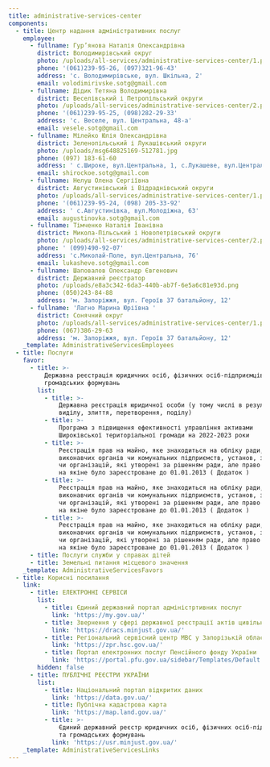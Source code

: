 ```yaml
---
title: administrative-services-center
components:
  - title: Центр надання адміністративних послуг
    employee:
      - fullname: Гур’янова Наталія Олександрівна
        district: Володимирівський округ
        photo: /uploads/all-services/administrative-services-center/1.png
        phone: '(061)239-95-26, (097)321-96-43'
        address: 'с. Володимирівське, вул. Шкільна, 2'
        email: volodimirivske.sotg@gmail.com
      - fullname: Дідик Тетяна Володимирівна
        district: Веселівський і Петропільський округи
        photo: /uploads/all-services/administrative-services-center/2.png
        phone: '(061)239-95-25, (098)282-29-33'
        address: 'с. Веселе, вул. Центральна, 48-а'
        email: vesele.sotg@gmail.com
      - fullname: Мілейко Юлія Олександрівна
        district: Зеленопільський і Лукашівський округи
        photo: /uploads/msg648825169-512781.jpg
        phone: (097) 183-61-60
        address: ' с.Широке, вул.Центральна, 1, с.Лукашеве, вул.Центральна, 18'
        email: shirockoe.sotg@gmail.com
      - fullname: Нелуш Олена Сергіївна
        district: Августинівський і Відраднівський округи
        photo: /uploads/all-services/administrative-services-center/1.png
        phone: '(061)239-95-24, (098) 205-33-92'
        address: ' с.Августинівка, вул.Молодіжна, 63'
        email: augustinovka.sotg@gmail.com
      - fullname: Тімченко Наталія Іванівна
        district: Микола-Пільський і Новопетрівський округи
        photo: /uploads/all-services/administrative-services-center/2.png
        phone: ' (099)490-92-07'
        address: 'с.Миколай-Поле, вул.Центральна, 76'
        email: lukasheve.sotg@gmail.com
      - fullname: Шаповалов Олександр Євгенович
        district: Державний реєстратор
        photo: /uploads/e8a3c342-6da3-440b-ab7f-6e5a6c81e93d.png
        phone: (050)243-84-88
        address: 'м. Запоріжжя, вул. Героїв 37 батальйону, 12'
      - fullname: 'Лагно Марина Юріївна '
        district: Сонячний округ
        photo: /uploads/all-services/administrative-services-center/1.png
        phone: (067)386-29-63
        address: 'м. Запоріжжя, вул. Героїв 37 батальйону, 12'
    _template: AdministrativeServicesEmployees
  - title: Послуги
    favor:
      - title: >-
          Державна реєстрація юридичних осіб, фізичних осіб-підприємців та
          громадських формувань
        list:
          - title: >-
              Державна реєстрація юридичної особи (у тому числі в результаті
              виділу, злиття, перетворення, поділу)
          - title: >-
              Програма з підвищення ефективності управління активами
              Широківської територіальної громади на 2022-2023 роки
          - title: >-
              Реєстрація прав на майно, яке знаходиться на обліку ради, її
              виконавчих органів чи комунальних підприємств, установ, закладів
              чи організацій, які утворені за рішенням ради, але право власності
              на якіне було зареєстроване до 01.01.2013 ( Додаток )
          - title: >-
              Реєстрація прав на майно, яке знаходиться на обліку ради, її
              виконавчих органів чи комунальних підприємств, установ, закладів
              чи організацій, які утворені за рішенням ради, але право власності
              на якіне було зареєстроване до 01.01.2013 ( Додаток )
          - title: >-
              Реєстрація прав на майно, яке знаходиться на обліку ради, її
              виконавчих органів чи комунальних підприємств, установ, закладів
              чи організацій, які утворені за рішенням ради, але право власності
              на якіне було зареєстроване до 01.01.2013 ( Додаток )
      - title: Послуги служби у справах дітей
      - title: Земельні питання місцевого значення
    _template: AdministrativeServicesFavors
  - title: Корисні посилання
    link:
      - title: ЕЛЕКТРОННІ СЕРВІСИ
        list:
          - title: Єдиний державний портал адміністртивних послуг
            link: 'https://my.gov.ua/'
          - title: Звернення у сфері державної реєстрації актів цивільного стану
            link: 'https://dracs.minjust.gov.ua/'
          - title: Регіональний сервісний центр МВС у Запорізькій області
            link: 'https://zpr.hsc.gov.ua/'
          - title: Портал електронних послуг Пенсійного фонду України
            link: 'https://portal.pfu.gov.ua/sidebar/Templates/Default'
        hidden: false
      - title: ПУБЛІЧНІ РЕЄСТРИ УКРАЇНИ
        list:
          - title: Національний портал відкритих даних
            link: 'https://data.gov.ua/'
          - title: Публічна кадастрова карта
            link: 'https://map.land.gov.ua/'
          - title: >-
              Єдиний державний реєстр юридичних осіб, фізичних осіб-підприємців
              та громадських формувань
            link: 'https://usr.minjust.gov.ua/'
    _template: AdministrativeServicesLinks
---
```


